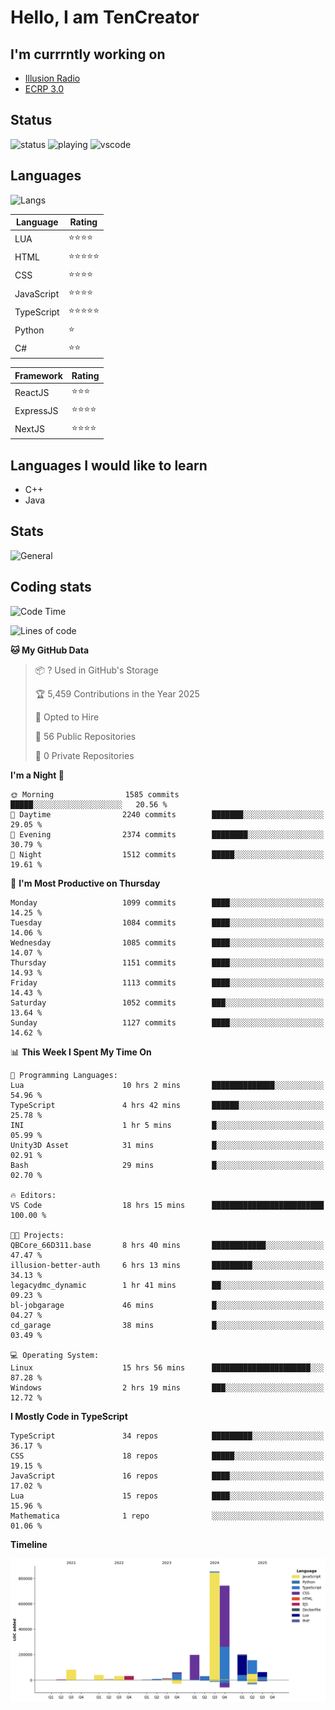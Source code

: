 # Hello, I am TenCreator

## I'm currrntly working on
- [Illusion Radio](https://illusionradio.co.uk/)
- [ECRP 3.0](http://github.com/Emerald-Coast-Roleplay/)

## Status
![status](https://api.statusbadges.me/badge/status/518334475038359555?simple=true&style=for-the-badge)
![playing](https://api.statusbadges.me/badge/playing/518334475038359555?style=for-the-badge)
![vscode](https://api.statusbadges.me/badge/vscode/518334475038359555?style=for-the-badge)

## Languages
![Langs](https://github-readme-stats.vercel.app/api/top-langs/?username=tencreator&layout=compact&theme=radical)


|Language|Rating|
|--------|------|
|LUA|⭐️⭐️⭐️⭐️|
|HTML|⭐️⭐️⭐️⭐️⭐️|
|CSS|⭐️⭐️⭐️⭐️|
|JavaScript|⭐️⭐️⭐️⭐️|
|TypeScript|⭐️⭐️⭐️⭐️⭐️|
|Python|⭐️|
|C#|⭐️⭐️ |

|Framework|Rating|
|--------|------|
|ReactJS|⭐️⭐️⭐|
|ExpressJS|⭐️⭐️⭐️⭐️|
|NextJS|⭐️⭐️⭐⭐️|

## Languages I would like to learn
- C++
- Java

## Stats
![General](https://github-readme-stats.vercel.app/api?username=tencreator&show_icons=true&theme=radical)

## Coding stats

<!--START_SECTION:waka-->
![Code Time](http://img.shields.io/badge/Code%20Time-704%20hrs%2056%20mins-blue)

![Lines of code](https://img.shields.io/badge/From%20Hello%20World%20I%27ve%20Written-2.5%20million%20lines%20of%20code-blue)

**🐱 My GitHub Data** 

> 📦 ? Used in GitHub's Storage 
 > 
> 🏆 5,459 Contributions in the Year 2025
 > 
> 💼 Opted to Hire
 > 
> 📜 56 Public Repositories 
 > 
> 🔑 0 Private Repositories 
 > 
**I'm a Night 🦉** 

```text
🌞 Morning                1585 commits        █████░░░░░░░░░░░░░░░░░░░░   20.56 % 
🌆 Daytime                2240 commits        ███████░░░░░░░░░░░░░░░░░░   29.05 % 
🌃 Evening                2374 commits        ████████░░░░░░░░░░░░░░░░░   30.79 % 
🌙 Night                  1512 commits        █████░░░░░░░░░░░░░░░░░░░░   19.61 % 
```
📅 **I'm Most Productive on Thursday** 

```text
Monday                   1099 commits        ████░░░░░░░░░░░░░░░░░░░░░   14.25 % 
Tuesday                  1084 commits        ████░░░░░░░░░░░░░░░░░░░░░   14.06 % 
Wednesday                1085 commits        ████░░░░░░░░░░░░░░░░░░░░░   14.07 % 
Thursday                 1151 commits        ████░░░░░░░░░░░░░░░░░░░░░   14.93 % 
Friday                   1113 commits        ████░░░░░░░░░░░░░░░░░░░░░   14.43 % 
Saturday                 1052 commits        ███░░░░░░░░░░░░░░░░░░░░░░   13.64 % 
Sunday                   1127 commits        ████░░░░░░░░░░░░░░░░░░░░░   14.62 % 
```


📊 **This Week I Spent My Time On** 

```text
💬 Programming Languages: 
Lua                      10 hrs 2 mins       ██████████████░░░░░░░░░░░   54.96 % 
TypeScript               4 hrs 42 mins       ██████░░░░░░░░░░░░░░░░░░░   25.78 % 
INI                      1 hr 5 mins         █░░░░░░░░░░░░░░░░░░░░░░░░   05.99 % 
Unity3D Asset            31 mins             █░░░░░░░░░░░░░░░░░░░░░░░░   02.91 % 
Bash                     29 mins             █░░░░░░░░░░░░░░░░░░░░░░░░   02.70 % 

🔥 Editors: 
VS Code                  18 hrs 15 mins      █████████████████████████   100.00 % 

🐱‍💻 Projects: 
QBCore_66D311.base       8 hrs 40 mins       ████████████░░░░░░░░░░░░░   47.47 % 
illusion-better-auth     6 hrs 13 mins       █████████░░░░░░░░░░░░░░░░   34.13 % 
legacydmc_dynamic        1 hr 41 mins        ██░░░░░░░░░░░░░░░░░░░░░░░   09.23 % 
bl-jobgarage             46 mins             █░░░░░░░░░░░░░░░░░░░░░░░░   04.27 % 
cd_garage                38 mins             █░░░░░░░░░░░░░░░░░░░░░░░░   03.49 % 

💻 Operating System: 
Linux                    15 hrs 56 mins      ██████████████████████░░░   87.28 % 
Windows                  2 hrs 19 mins       ███░░░░░░░░░░░░░░░░░░░░░░   12.72 % 
```

**I Mostly Code in TypeScript** 

```text
TypeScript               34 repos            █████████░░░░░░░░░░░░░░░░   36.17 % 
CSS                      18 repos            █████░░░░░░░░░░░░░░░░░░░░   19.15 % 
JavaScript               16 repos            ████░░░░░░░░░░░░░░░░░░░░░   17.02 % 
Lua                      15 repos            ████░░░░░░░░░░░░░░░░░░░░░   15.96 % 
Mathematica              1 repo              ░░░░░░░░░░░░░░░░░░░░░░░░░   01.06 % 
```



**Timeline**

![Lines of Code chart](https://raw.githubusercontent.com/tencreator/tencreator/main/assets/bar_graph.png)


<!--END_SECTION:waka-->
